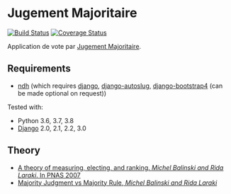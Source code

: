 # Jugement Majoritaire
[![Build Status](https://travis-ci.org/nim65s/django-jugemaj.svg?branch=master)](https://travis-ci.org/nim65s/django-jugemaj)
[![Coverage Status](https://coveralls.io/repos/github/nim65s/django-jugemaj/badge.svg?branch=master)](https://coveralls.io/github/nim65s/django-jugemaj?branch=master)


Application de vote par [Jugement Majoritaire](https://fr.wikipedia.org/wiki/Jugement_majoritaire).


## Requirements

- [ndh](https://pypi.python.org/pypi/ndh) (which requires [django](https://www.djangoproject.com/),
  [django-autoslug](https://github.com/justinmayer/django-autoslug/),
  [django-bootstrap4](https://github.com/zostera/django-bootstrap4) (can be made optional on request))

Tested with:
- Python 3.6, 3.7, 3.8
- [Django](https://www.djangoproject.com/) 2.0, 2.1, 2.2, 3.0

## Theory

- [A theory of measuring, electing, and ranking. *Michel Balinski and Rida Laraki*. In PNAS 2007](https://doi.org/10.1073/pnas.0702634104)
- [Majority Judgment vs Majority Rule, *Michel Balinski and Rida Laraki*](http://www.lamsade.dauphine.fr/sites/default/IMG/pdf/cahier_377.pdf)
